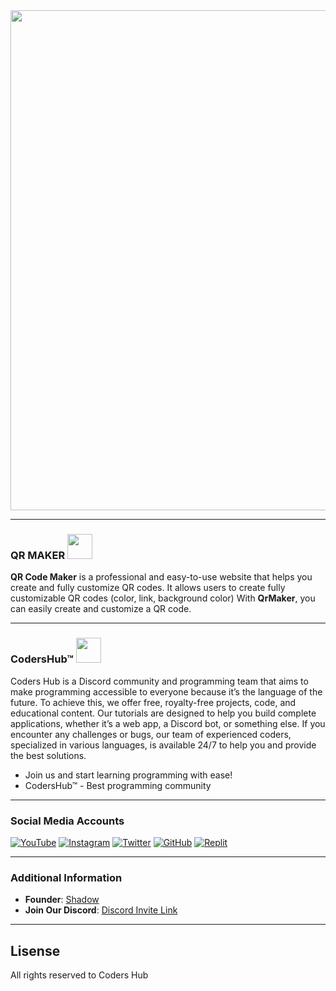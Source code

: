 
<img src="https://i.imghippo.com/files/BW3642Ww.png" width="800">



---

### QR MAKER <img src="https://i.imghippo.com/files/e8813XG.png" width="40">
**QR Code Maker** is a professional and easy-to-use website that helps you create and fully customize QR codes.
It allows users to create fully customizable QR codes (color, link, background color)
With **QrMaker**, you can easily create and customize a QR code.

---

### CodersHub™ <img src="https://i.imghippo.com/files/wYkW2746Q.png" width="40">
Coders Hub is a Discord community and programming team that aims to make programming accessible to everyone because it’s the language of the future. To achieve this, we offer free, royalty-free projects, code, and educational content. Our tutorials are designed to help you build complete applications, whether it’s a web app, a Discord bot, or something else. If you encounter any challenges or bugs, our team of experienced coders, specialized in various languages, is available 24/7 to help you and provide the best solutions.

- Join us and start learning programming with ease!
- CodersHub™ - Best programming community

---

### Social Media Accounts

[![YouTube](https://img.shields.io/badge/YouTube-FF0000?style=for-the-badge&logo=youtube&logoColor=white)](https://youtube.com/coders4hub)
[![Instagram](https://img.shields.io/badge/Instagram-E4405F?style=for-the-badge&logo=instagram&logoColor=white)](https://instagram.com/shadow4dev_)
[![Twitter](https://img.shields.io/badge/Twitter-1DA1F2?style=for-the-badge&logo=twitter&logoColor=white)](https://twitter.com/shadow4dev)
[![GitHub](https://img.shields.io/badge/GitHub-100000?style=for-the-badge&logo=github&logoColor=white)](https://github.com/icoders4hub)
[![Replit](https://img.shields.io/badge/Replit-DD1200?style=for-the-badge&logo=Replit&logoColor=white)](https://replit.com/@coders4hub)

---

### Additional Information
- **Founder**: [Shadow](https://discord.com/users/1315330019379249223)
- **Join Our Discord**: [Discord Invite Link](https://discord.gg/uBxDCvmayG)

---

## Lisense
All rights reserved to Coders Hub
